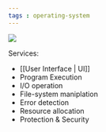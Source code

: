 ```yaml
---
tags : operating-system
---
```


![](https://i.imgur.com/mfopQnU.png)

Services:
* [[User Interface | UI]]
* Program Execution
* I/O operation
* File-system maniplation
* Error detection
* Resource allocation 
* Protection & Security

